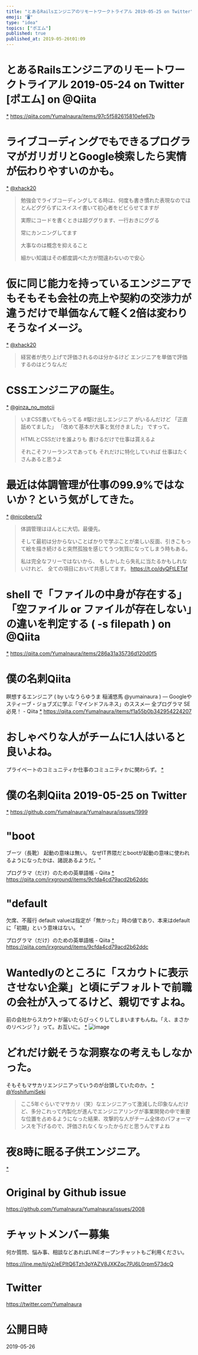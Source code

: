 ```yaml
---
title: "とあるRailsエンジニアのリモートワークトライアル 2019-05-25 on Twitter"
emoji: "🖥"
type: "idea"
topics: ["ポエム"]
published: true
published_at: 2019-05-26t01:09
---
```


# とあるRailsエンジニアのリモートワークトライアル 2019-05-24 on Twitter [ポエム] on @Qiita
 [*](https://twitter.com/YumaInaura/status/1131955276796456960")
<https://qiita.com/YumaInaura/items/97c5f582615810efe67b>
# ライブコーディングでもできるプログラマがガリガリとGoogle検索したら実情が伝わりやすいのかも。

 [*](https://twitter.com/YumaInaura/status/1132053611821785088")
[@xhack20](https://twitter.com/xhack20/)

>勉強会でライブコーディングしてる時は、何度も書き慣れた表現なのでほとんどググらずにスイスイ書いて初心者をビビらせてますが
>
>実際にコードを書くときは超ググります、一行おきにググる
>
>常にカンニングしてます
>
>大事なのは概念を抑えること
>
>細かい知識はその都度調べた方が間違わないので安心
# 仮に同じ能力を持っているエンジニアでもそもそも会社の売上や契約の交渉力が違うだけで単価なんて軽く2倍は変わりそうなイメージ。

 [*](https://twitter.com/YumaInaura/status/1132055406652547072")
[@xhack20](https://twitter.com/xhack20/)

>経営者が売り上げで評価されるのは分かるけど
>エンジニアを単価で評価するのはどうなんだ
# CSSエンジニアの誕生。

 [*](https://twitter.com/YumaInaura/status/1132055821574033408")
[@ginza_no_motcii](https://twitter.com/ginza_no_motcii/)

>いまCSS書いてもらってる
>  #駆け出しエンジニア がいるんだけど
>「正直舐めてました」
>「改めて基本が大事と気付きました」
>ですって。
>
>HTMLとCSSだけを誰よりも
>書けるだけで仕事は貰えるよ
>
>それこそフリーランスであっても
>それだけに特化していれば
>仕事はたくさんあると思うよ
# 最近は体調管理が仕事の99.9%ではないか？という気がしてきた。

 [*](https://twitter.com/YumaInaura/status/1132085580852895744")
[@nicoberu12](https://twitter.com/nicoberu12/)

>体調管理はほんとに大切。最優先。
>
>そして最初は分からないことばかりで学ぶことが楽しい反面、引きこもって絵を描き続けると突然孤独を感じてうつ気質になってしまう時もある。
>
>私は完全なフリーではないから、
>もしかしたら失礼に当たるかもしれないけれど、
>全ての項目において共感してます。 https://t.co/dyQFtLETsf
# shell で「ファイルの中身が存在する」「空ファイル or ファイルが存在しない」の違いを判定する ( -s filepath ) on @Qiita
 [*](https://twitter.com/YumaInaura/status/1132094065636388866")
<https://qiita.com/YumaInaura/items/286a31a35736d120d0f5>
# 僕の名刺Qiita

瞑想するエンジニア ( by いなうらゆうま 稲浦悠馬 @yumainaura ) — Googleやスティーブ・ジョブズに学ぶ「マインドフルネス」のススメ— 全プログラマ SE 必見！ - Qiita
 [*](https://twitter.com/YumaInaura/status/1132103768869203968")
<https://qiita.com/YumaInaura/items/f1a55b0b342954224207>
# おしゃべりな人がチームに1人はいると良いよね。
プライベートのコミュニティか仕事のコミュニティかに関わらず。
 [*](https://twitter.com/YumaInaura/status/1132117051504414720")

# 僕の名刺Qiita 2019-05-25 on Twitter
 [*](https://twitter.com/YumaInaura/status/1132149814672732161")
<https://github.com/YumaInaura/YumaInaura/issues/1999>
# "boot
ブーツ（長靴）
起動の意味は無い。
なぜIT界隈だとbootが起動の意味に使われるようになったかは、諸説あるようだ。"

プログラマ（だけ）のための英単語帳 - Qiita
 [*](https://twitter.com/YumaInaura/status/1132160089857466368")
<https://qiita.com/irxground/items/9cfda4cd79acd2b62ddc>
# "default
欠席、不履行
default valueは指定が「無かった」時の値であり、本来はdefaultに「初期」という意味はない。
"

プログラマ（だけ）のための英単語帳 - Qiita
 [*](https://twitter.com/YumaInaura/status/1132160148347035648")
<https://qiita.com/irxground/items/9cfda4cd79acd2b62ddc>
# Wantedlyのところに「スカウトに表示させない企業」と頃にデフォルトで前職の会社が入ってるけど、親切ですよね。
前の会社からスカウトが届いたらびっくりしてしまいますもんね。「え、まさかのリベンジ？」って。お互いに。
 [*](https://twitter.com/YumaInaura/status/1132202526361526272")
![image](https://pbs.twimg.com/media/D7ZkMTaV4AAu8TL.jpg)

# どれだけ鋭そうな洞察なの考えもしなかった。
そもそもマサカリエンジニアっていうのが台頭していたのか。
 [*](https://twitter.com/YumaInaura/status/1132233966067412993")
[@YoshifumiSeki](https://twitter.com/YoshifumiSeki/)

>ここ5年ぐらいでマサカリ（笑）なエンジニアって激減した印象なんだけど、多分これって内製化が進んでエンジニアリングが事業開発の中で重要な位置を占めるようになった結果、攻撃的な人がチーム全体のパフォーマンスを下げるので、評価されなくなったからだと思うんですよね
# 夜8時に眠る子供エンジニア。

 [*](https://twitter.com/YumaInaura/status/1132244373423382528")




# Original by Github issue

https://github.com/YumaInaura/YumaInaura/issues/2008








<!-- Update From Qiita API -->

# チャットメンバー募集


何か質問、悩み事、相談などあればLINEオープンチャットもご利用ください。

https://line.me/ti/g2/eEPltQ6Tzh3pYAZV8JXKZqc7PJ6L0rpm573dcQ





# Twitter


https://twitter.com/YumaInaura


<!-- Update From Qiita API -->



# 公開日時

2019-05-26
